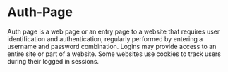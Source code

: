 # Auth-Page
Auth page is a web page or an entry page to a website that requires user identification and authentication, regularly performed by entering a username and password combination. Logins may provide access to an entire site or part of a website. Some websites use cookies to track users during their logged in sessions.
